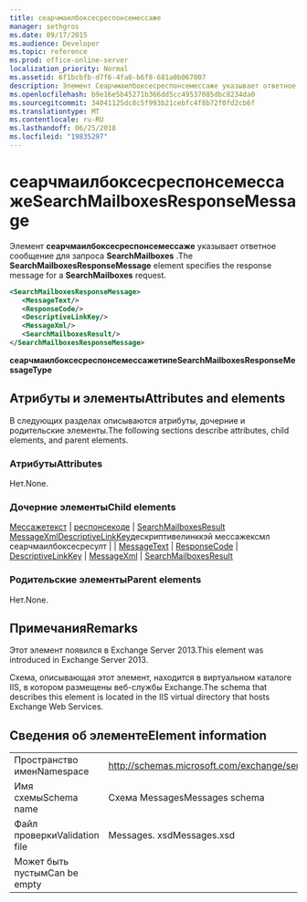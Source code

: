 ```yaml
---
title: сеарчмаилбоксесреспонсемессаже
manager: sethgros
ms.date: 09/17/2015
ms.audience: Developer
ms.topic: reference
ms.prod: office-online-server
localization_priority: Normal
ms.assetid: 6f1bcbfb-d7f6-4fa0-b6f8-681a0b067007
description: Элемент Сеарчмаилбоксесреспонсемессаже указывает ответное сообщение для запроса SearchMailboxes.
ms.openlocfilehash: b9e16e5b45271b366dd5cc49537085dbc8234da0
ms.sourcegitcommit: 34041125dc8c5f993b21cebfc4f8b72f0fd2cb6f
ms.translationtype: MT
ms.contentlocale: ru-RU
ms.lasthandoff: 06/25/2018
ms.locfileid: "19835297"
---
```

# <a name="searchmailboxesresponsemessage"></a><span data-ttu-id="989c8-103">сеарчмаилбоксесреспонсемессаже</span><span class="sxs-lookup"><span data-stu-id="989c8-103">SearchMailboxesResponseMessage</span></span>

<span data-ttu-id="989c8-104">Элемент **сеарчмаилбоксесреспонсемессаже** указывает ответное сообщение для запроса **SearchMailboxes** .</span><span class="sxs-lookup"><span data-stu-id="989c8-104">The **SearchMailboxesResponseMessage** element specifies the response message for a **SearchMailboxes** request.</span></span> 
  
```XML
<SearchMailboxesResponseMessage>
   <MessageText/>
   <ResponseCode/>
   <DescriptiveLinkKey/>
   <MessageXml/>
   <SearchMailboxesResult/>
</SearchMailboxesResponseMessage>
```

 <span data-ttu-id="989c8-105">**сеарчмаилбоксесреспонсемессажетипе**</span><span class="sxs-lookup"><span data-stu-id="989c8-105">**SearchMailboxesResponseMessageType**</span></span>
## <a name="attributes-and-elements"></a><span data-ttu-id="989c8-106">Атрибуты и элементы</span><span class="sxs-lookup"><span data-stu-id="989c8-106">Attributes and elements</span></span>

<span data-ttu-id="989c8-107">В следующих разделах описываются атрибуты, дочерние и родительские элементы.</span><span class="sxs-lookup"><span data-stu-id="989c8-107">The following sections describe attributes, child elements, and parent elements.</span></span>
  
### <a name="attributes"></a><span data-ttu-id="989c8-108">Атрибуты</span><span class="sxs-lookup"><span data-stu-id="989c8-108">Attributes</span></span>

<span data-ttu-id="989c8-109">Нет.</span><span class="sxs-lookup"><span data-stu-id="989c8-109">None.</span></span>
  
### <a name="child-elements"></a><span data-ttu-id="989c8-110">Дочерние элементы</span><span class="sxs-lookup"><span data-stu-id="989c8-110">Child elements</span></span>

<span data-ttu-id="989c8-111">[Мессажетекст](messagetext.md) | [респонсекоде](responsecode.md) | [SearchMailboxesResult](searchmailboxesresult.md) [MessageXml](messagexml.md)[DescriptiveLinkKey](descriptivelinkkey.md)дескриптивелинккэй мессажексмл сеарчмаилбоксесресулт |  | </span><span class="sxs-lookup"><span data-stu-id="989c8-111">[MessageText](messagetext.md) | [ResponseCode](responsecode.md) | [DescriptiveLinkKey](descriptivelinkkey.md) | [MessageXml](messagexml.md) | [SearchMailboxesResult](searchmailboxesresult.md)</span></span>
  
### <a name="parent-elements"></a><span data-ttu-id="989c8-112">Родительские элементы</span><span class="sxs-lookup"><span data-stu-id="989c8-112">Parent elements</span></span>

<span data-ttu-id="989c8-113">Нет.</span><span class="sxs-lookup"><span data-stu-id="989c8-113">None.</span></span>
  
## <a name="remarks"></a><span data-ttu-id="989c8-114">Примечания</span><span class="sxs-lookup"><span data-stu-id="989c8-114">Remarks</span></span>

<span data-ttu-id="989c8-115">Этот элемент появился в Exchange Server 2013.</span><span class="sxs-lookup"><span data-stu-id="989c8-115">This element was introduced in Exchange Server 2013.</span></span>
  
<span data-ttu-id="989c8-116">Схема, описывающая этот элемент, находится в виртуальном каталоге IIS, в котором размещены веб-службы Exchange.</span><span class="sxs-lookup"><span data-stu-id="989c8-116">The schema that describes this element is located in the IIS virtual directory that hosts Exchange Web Services.</span></span>
  
## <a name="element-information"></a><span data-ttu-id="989c8-117">Сведения об элементе</span><span class="sxs-lookup"><span data-stu-id="989c8-117">Element information</span></span>

|||
|:-----|:-----|
|<span data-ttu-id="989c8-118">Пространство имен</span><span class="sxs-lookup"><span data-stu-id="989c8-118">Namespace</span></span>  <br/> |http://schemas.microsoft.com/exchange/services/2006/messages  <br/> |
|<span data-ttu-id="989c8-119">Имя схемы</span><span class="sxs-lookup"><span data-stu-id="989c8-119">Schema name</span></span>  <br/> |<span data-ttu-id="989c8-120">Схема Messages</span><span class="sxs-lookup"><span data-stu-id="989c8-120">Messages schema</span></span>  <br/> |
|<span data-ttu-id="989c8-121">Файл проверки</span><span class="sxs-lookup"><span data-stu-id="989c8-121">Validation file</span></span>  <br/> |<span data-ttu-id="989c8-122">Messages. xsd</span><span class="sxs-lookup"><span data-stu-id="989c8-122">Messages.xsd</span></span>  <br/> |
|<span data-ttu-id="989c8-123">Может быть пустым</span><span class="sxs-lookup"><span data-stu-id="989c8-123">Can be empty</span></span>  <br/> ||
   

